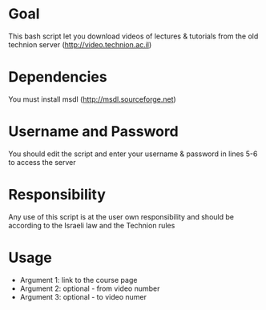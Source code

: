 # Goal #
This bash script let you download videos of lectures & tutorials from the old technion server (http://video.technion.ac.il)

# Dependencies #
You must install msdl (http://msdl.sourceforge.net)

# Username and Password #
You should edit the script and enter your username & password in lines 5-6 to access the server

# Responsibility #
Any use of this script is at the user own responsibility and should be according to the Israeli law and the Technion rules

# Usage #
* Argument 1: link to the course page
* Argument 2: optional - from video number
* Argument 3: optional - to video numer